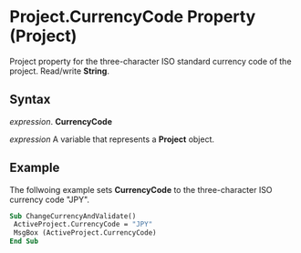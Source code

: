 
# Project.CurrencyCode Property (Project)

Project property for the three-character ISO standard currency code of the project. Read/write  **String**.


## Syntax

 _expression_. **CurrencyCode**

 _expression_ A variable that represents a **Project** object.


## Example

The follwoing example sets  **CurrencyCode** to the three-character ISO currency code "JPY".


```vb
Sub ChangeCurrencyAndValidate() 
 ActiveProject.CurrencyCode = "JPY" 
 MsgBox (ActiveProject.CurrencyCode) 
End Sub
```

